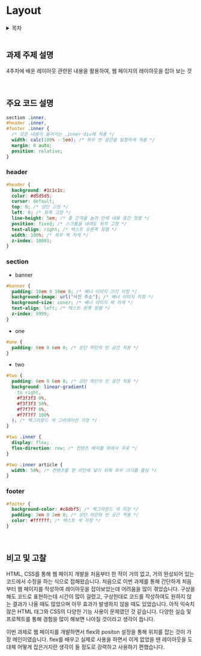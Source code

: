 # Layout

<details>
<summary>목차</summary>

- [과제 주제 설명](#과제-주제-설명)
- [주요 코드 설명](#주요-코드-설명)
  - [header](#header)
  - [section](#section)
    - [banner](#banner)
    - [one](#one)
    - [two](#two)
  - [footer](#footer)
- [비고 및 고찰](#비고-및-고찰)

</details>

<br>

## 과제 주제 설명

4주차에 배운 레이아웃 관련된 내용을 활용하여, 웹 페이지의 레이아웃을 잡아 보는 것

<br>

## 주요 코드 설명

```css
section .inner,
#header .inner,
#footer .inner {
  /* 모든 내용이 들어가는 .inner div에 적용 */
  width: calc(100% - 5em); /* 좌우 빈 공간을 일정하게 적용 */
  margin: 0 auto;
  position: relative;
}
```

### header

```css
#header {
  background: #1c1c1c;
  color: #d5d5d5;
  cursor: default;
  top: 0; /* 상단 고정 */
  left: 0; /* 좌측 고정 */
  line-height: 5em; /* 줄 간격을 늘려 안에 내용 중간 정렬 */
  position: fixed; /* 스크롤을 내려도 위치 고정 */
  text-align: right; /* 텍스트 오른쪽 정렬 */
  width: 100%; /* 좌우 꽉 차게 */
  z-index: 10001;
}
```

### section

- banner

```css
#banner {
  padding: 10em 0 10em 0; /* 배너 이미지 크기 지정 */
  background-image: url("사진 주소"); /* 배너 이미지 지정 */
  background-size: cover; /* 배너 이미지 꽉 차게 */
  text-align: left; /* 텍스트 왼쪽 정렬 */
  z-index: 9999;
}
```

- one

```css
#one {
  padding: 6em 0 6em 0; /* 상단 하단의 빈 공간 적용 */
}
```

- two

```css
#two {
  padding: 6em 0 6em 0; /* 상단 하단의 빈 공간 적용 */
  background: linear-gradient(
    to right,
    #f3f3f3 0%,
    #f3f3f3 50%,
    #f7f7f7 0%,
    #f7f7f7 100%
  ); /* 백그라운드 색 그라데이션 지정 */
}
```

```css
#two .inner {
  display: flex;
  flex-direction: row; /* 컨텐츠 배치를 좌에서 우로 */
}

#two .inner article {
  width: 50%; /* 컨텐츠를 한 라인에 넣기 위해 좌우 크기를 줄임 */
}
```

### footer

```css
#footer {
  background-color: #c8dbf5; /* 백그라운드 색 지정 */
  padding: 3em 0 2em 0; /* 상단 하단의 빈 공간 적용 */
  color: #ffffff; /* 텍스트 색 지정 */
}
```

<br>

## 비고 및 고찰

HTML, CSS를 통해 웹 페이지 개발을 처음부터 한 적이 거의 없고, 거의 완성되어 있는 코드에서 수정을 하는 식으로 접해왔습니다. 처음으로 이번 과제를 통해 간단하게 처음부터 웹 페이지를 작성하여 레이아웃을 잡아보았는데 어려움을 많이 겪었습니다. 구상을 해도 코드로 표현하는데 시간이 많이 걸렸고, 구상한대로 코드를 작성하여도 원하지 않는 결과가 나올 때도 많았으며 아무 효과가 발생하지 않을 때도 있었습니다. 아직 익숙치 않은 HTML 태그와 CSS의 다양한 기능 사용이 문제였던 것 같습니다. 다양한 실습 및 프로젝트를 통해 경험을 많이 해보면 나아질 것이라고 생각이 듭니다.

이번 과제로 웹 페이지를 개발하면서 flex와 positon 설정을 통해 위치를 잡는 것이 가장 메인이였습니다. flex를 배우고 실제로 사용을 하면서 이게 없었을 땐 레이아웃을 도대체 어떻게 잡은거지란 생각이 들 정도로 강력하고 사용하기 편했습니다.
